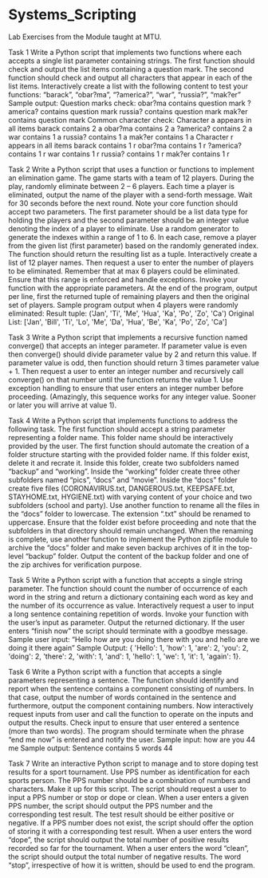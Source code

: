 # Systems_Scripting
Lab Exercises from the Module taught at MTU.

Task 1
Write a Python script that implements two functions where each accepts a single list parameter
containing strings. The first function should check and output the list items containing a
question mark. The second function should check and output all characters that appear in each
of the list items.
Interactively create a list with the following content to test your functions:
“barack”, “obar?ma”, “?america?”, “war”, “russia?”, “mak?er”
Sample output:
Question marks check:
obar?ma contains question mark
?america? contains question mark
russia? contains question mark
mak?er contains question mark
Common character check:
Character a appears in all items
barack contains 2 a
obar?ma contains 2 a
?america? contains 2 a
war contains 1 a
russia? contains 1 a
mak?er contains 1 a
Character r appears in all items
barack contains 1 r
obar?ma contains 1 r
?america? contains 1 r
war contains 1 r
russia? contains 1 r
mak?er contains 1 r

Task 2
Write a Python script that uses a function or functions to implement an elimination game. The
game starts with a team of 12 players. During the play, randomly eliminate between 2 – 6
players. Each time a player is eliminated, output the name of the player with a send-forth
message. Wait for 30 seconds before the next round.
Note your core function should accept two parameters. The first parameter should be a list data
type for holding the players and the second parameter should be an integer value denoting the
index of a player to eliminate. Use a random generator to generate the indexes within a range
of 1 to 6. In each case, remove a player from the given list (first parameter) based on the
randomly generated index. The function should return the resulting list as a tuple.
Interactively create a list of 12 player names. Then request a user to enter the number of players
to be eliminated. Remember that at max 6 players could be eliminated. Ensure that this range
is enforced and handle exceptions. Invoke your function with the appropriate parameters. At
the end of the program, output per line, first the returned tuple of remaining players and then
the original set of players.
Sample program output when 4 players were randomly eliminated:
Result tuple: ('Jan', 'Ti', 'Me', 'Hua', 'Ka', 'Po', 'Zo', 'Ca')
Original List: ['Jan', 'Bill', 'Ti', 'Lo', 'Me', 'Da', 'Hua', 'Be', 'Ka', 'Po', 'Zo', 'Ca']


Task 3
Write a Python script that implements a recursive function named converge() that accepts an
integer parameter. If parameter value is even then converge() should divide parameter value by
2 and return this value. If parameter value is odd, then function should return 3 times parameter
value + 1.
Then request a user to enter an integer number and recursively call converge() on that number
until the function returns the value 1. Use exception handling to ensure that user enters an
integer number before proceeding. (Amazingly, this sequence works for any integer value.
Sooner or later you will arrive at value 1).


Task 4
Write a Python script that implements functions to address the following task. The first function
should accept a string parameter representing a folder name. This folder name should be
interactively provided by the user.
The first function should automate the creation of a folder structure starting with the provided
folder name. If this folder exist, delete it and recrate it. Inside this folder, create two subfolders
named “backup” and “working”. Inside the “working” folder create three other subfolders
named “pics”, “docs” and “movie”. Inside the “docs” folder create five files
(CORONAVIRUS.txt, DANGEROUS.txt, KEEPSAFE.txt, STAYHOME.txt, HYGIENE.txt)
with varying content of your choice and two subfolders (school and party).
Use another function to rename all the files in the “docs” folder to lowercase. The extension
“.txt” should be renamed to uppercase. Ensure that the folder exist before proceeding and note
that the subfolders in that directory should remain unchanged.
When the renaming is complete, use another function to implement the Python zipfile module
to archive the “docs” folder and make seven backup archives of it in the top-level “backup”
folder. Output the content of the backup folder and one of the zip archives for verification
purpose.


Task 5
Write a Python script with a function that accepts a single string parameter. The function should
count the number of occurrence of each word in the string and return a dictionary containing
each word as key and the number of its occurrence as value.
Interactively request a user to input a long sentence containing repetition of words. Invoke your
function with the user’s input as parameter. Output the returned dictionary. If the user enters
“finish now” the script should terminate with a goodbye message.
Sample user input: “Hello how are you doing there with you and hello are we doing it there
again”
Sample Output: { 'Hello': 1, 'how': 1, 'are': 2, 'you': 2, 'doing': 2, 'there': 2, 'with': 1, 'and': 1,
'hello': 1, 'we': 1, 'it': 1, 'again': 1}.


Task 6
Write a Python script with a function that accepts a single parameters representing a sentence.
The function should identify and report when the sentence contains a component consisting of
numbers. In that case, output the number of words contained in the sentence and furthermore,
output the component containing numbers.
Now interactively request inputs from user and call the function to operate on the inputs and
output the results. Check input to ensure that user entered a sentence (more than two words).
The program should terminate when the phrase “end me now” is entered and notify the user.
Sample input: how are you 44 me
Sample output:
Sentence contains 5 words
44


Task 7
Write an interactive Python script to manage and to store doping test results for a sport
tournament. Use PPS number as identification for each sports person. The PPS number
should be a combination of numbers and characters. Make it up for this script. The script
should request a user to input a PPS number or stop or dope or clean.
When a user enters a given PPS number, the script should output the PPS number and the
corresponding test result. The test result should be either positive or negative. If a PPS
number does not exist, the script should offer the option of storing it with a corresponding
test result.
When a user enters the word “dope”, the script should output the total number of positive
results recorded so far for the tournament. When a user enters the word “clean”, the script
should output the total number of negative results. The word “stop”, irrespective of how it
is written, should be used to end the program.
